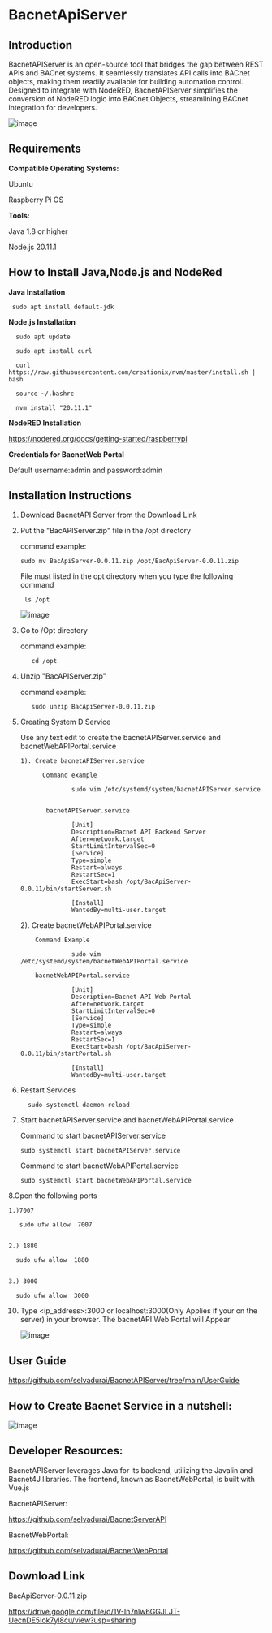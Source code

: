 # BacnetApiServer


Introduction
--

BacnetAPIServer is an open-source tool that bridges the gap between REST APIs and BACnet systems. It seamlessly translates API calls into BACnet objects, making them readily available for building automation control. Designed to integrate with NodeRED, BacnetAPIServer simplifies the conversion of NodeRED logic into BACnet Objects, streamlining BACnet integration for developers.


![image](https://github.com/selvadurai/BacnetAPIServer/assets/4705770/47bc5d81-6fa4-42bf-88e5-fc0ca2b1955b)








Requirements
--

**Compatible Operating Systems:**
 
 Ubuntu
 
 Raspberry Pi OS
 
**Tools:**

Java 1.8 or higher

Node.js 20.11.1


How to Install Java,Node.js and NodeRed
--

**Java Installation**

     sudo apt install default-jdk

**Node.js Installation**

      sudo apt update

      sudo apt install curl 
     
      curl https://raw.githubusercontent.com/creationix/nvm/master/install.sh | bash 
     
      source ~/.bashrc   
     
      nvm install "20.11.1"

 **NodeRED Installation**     

 https://nodered.org/docs/getting-started/raspberrypi     


**Credentials for BacnetWeb Portal**

  Default username:admin and password:admin
 
 
Installation Instructions
--
1. Download BacnetAPI Server from the Download Link

2. Put the "BacAPIServer<version>.zip" file in the /opt directory

     command example:
   
       sudo mv BacApiServer-0.0.11.zip /opt/BacApiServer-0.0.11.zip

    File must listed in the opt directory when you type the following command

        ls /opt
   ![image](https://github.com/selvadurai/BacnetAPIServer/assets/4705770/a51112df-06f4-4c17-a681-f2fa7daa0257)
            
3. Go to /Opt directory

    command example:
   
          cd /opt
   
     
4. Unzip  "BacAPIServer<version>.zip"

   command example:

          sudo unzip BacApiServer-0.0.11.zip

5. Creating System D Service

   
      Use any text edit to create the bacnetAPIServer.service and bacnetWebAPIPortal.service

       1). Create bacnetAPIServer.service

             Command example
         
                     sudo vim /etc/systemd/system/bacnetAPIServer.service
   
          
              bacnetAPIServer.service
   
                     [Unit]
                     Description=Bacnet API Backend Server
                     After=network.target
                     StartLimitIntervalSec=0
                     [Service]
                     Type=simple
                     Restart=always
                     RestartSec=1
                     ExecStart=bash /opt/BacApiServer-0.0.11/bin/startServer.sh
                     
                     [Install]
                     WantedBy=multi-user.target

      2). Create bacnetWebAPIPortal.service

           Command Example
        
                     sudo vim /etc/systemd/system/bacnetWebAPIPortal.service
        
           bacnetWebAPIPortal.service
          
                     [Unit]
                     Description=Bacnet API Web Portal
                     After=network.target
                     StartLimitIntervalSec=0
                     [Service]
                     Type=simple
                     Restart=always
                     RestartSec=1
                     ExecStart=bash /opt/BacApiServer-0.0.11/bin/startPortal.sh
                                 
                     [Install]
                     WantedBy=multi-user.target
                                
  
  6. Restart Services
  
           sudo systemctl daemon-reload


  7. Start  bacnetAPIServer.service and  bacnetWebAPIPortal.service

     Command to start bacnetAPIServer.service
     
         sudo systemctl start bacnetAPIServer.service

     Command to start bacnetWebAPIPortal.service
     
         sudo systemctl start bacnetWebAPIPortal.service

 8.Open the following ports

    1.)7007

       sudo ufw allow  7007

   
    2.) 1880

      sudo ufw allow  1880

   
    3.) 3000

      sudo ufw allow  3000

 10. Type <ip_address>:3000 or localhost:3000(Only Applies if your on the server) in your browser. The bacnetAPI Web Portal will Appear

     ![image](https://github.com/selvadurai/BacnetAPIServer/assets/4705770/d9a731a9-b259-46d4-b32b-c0abfebfe404)

         
User Guide
--   
  https://github.com/selvadurai/BacnetAPIServer/tree/main/UserGuide
  
How to Create Bacnet Service in a nutshell:
--
![image](https://github.com/selvadurai/BacnetAPIServer/assets/4705770/fba1caef-b5d3-45bf-8072-50b5812a86ab)



Developer Resources:
--
BacnetAPIServer leverages Java for its backend, utilizing the Javalin and Bacnet4J libraries. The frontend, known as BacnetWebPortal, is built with Vue.js

BacnetAPIServer:

https://github.com/selvadurai/BacnetServerAPI

BacnetWebPortal:

https://github.com/selvadurai/BacnetWebPortal

Download Link
--
BacApiServer-0.0.11.zip

https://drive.google.com/file/d/1V-In7nlw6GGJLJT-UecnDE5Iok7yl8cu/view?usp=sharing
